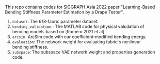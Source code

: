 This repo contains codes for SIGGRAPH Asia 2022 paper "Learning-Based Bending Stiffness Parameter Estimation by a Drape Tester".

1. `dataset`: The 618-fabric parameter dataset.
2. `bending_validation` : The MATLAB code for physical valudation of bending models based on [Romero 2021 et al].
3. `arcsim`: ArcSim code with our coefficient-modified bending energy.
4. `evaluation`: The network weight for evaluating fabric's nonlinear bending stiffness.
5. `subspace`: The subspace VAE network weight and properties generation code.
